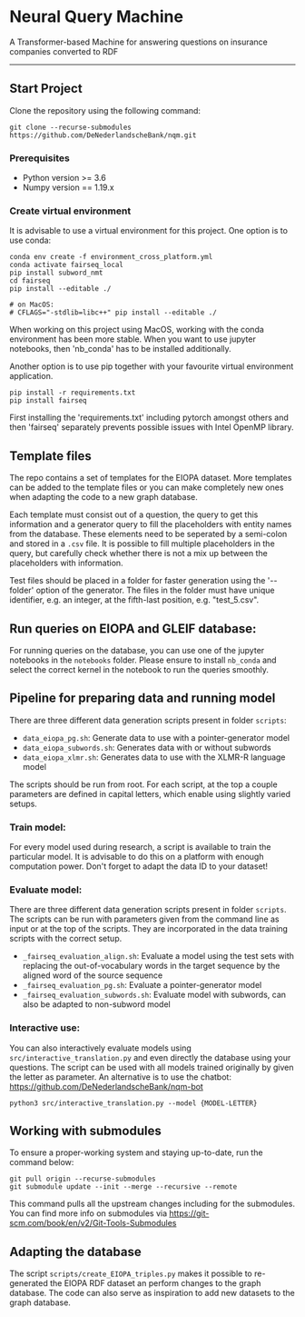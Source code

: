 Neural Query Machine
==============================

A Transformer-based Machine for answering questions on insurance companies converted to RDF

--------

Start Project
-------------

Clone the repository using the following command:
```
git clone --recurse-submodules https://github.com/DeNederlandscheBank/nqm.git
```

### Prerequisites

- Python version >= 3.6
- Numpy version == 1.19.x

### Create virtual environment

It is advisable to use a virtual environment for this project. One option is
to use conda:

```
conda env create -f environment_cross_platform.yml
conda activate fairseq_local
pip install subword_nmt
cd fairseq
pip install --editable ./

# on MacOS:
# CFLAGS="-stdlib=libc++" pip install --editable ./
```

When working on this project using MacOS, working with the conda environment
has been more stable. When you want to use jupyter notebooks, then 'nb_conda'
has to be installed additionally.

Another option is to use pip together with your favourite virtual environment
application.

    pip install -r requirements.txt
    pip install fairseq

First installing the 'requirements.txt' including pytorch amongst others and
then 'fairseq' separately prevents possible issues with Intel OpenMP library.

## Template files

The repo contains a set of templates for the EIOPA dataset. More templates can be added to the template files or you 
can make completely new ones when adapting the code to a new graph database.

Each template must consist out of a question, the query to get this information and a generator query to fill the 
placeholders with entity names from the database. These elements need to be seperated by a semi-colon and stored in 
a `.csv` file. It is possible to fill multiple placeholders in the query, but carefully check whether there is not a 
mix up between the placeholders with information.

Test files should be placed in a folder for faster generation using the '--folder' option of the generator. The files
in the folder must have unique identifier, e.g. an integer, at the fifth-last position, e.g. "test_5.csv".

## Run queries on EIOPA and GLEIF database:

For running queries on the database, you can use one of the jupyter notebooks in the `notebooks` folder. Please 
ensure to install `nb_conda` and select the correct kernel in the notebook to run the queries smoothly.


## Pipeline for preparing data and running model

There are three different data generation scripts present in folder `scripts`:

- `data_eiopa_pg.sh`: Generate data to use with a pointer-generator model
- `data_eiopa_subwords.sh`: Generates data with or without subwords
- `data_eiopa_xlmr.sh`: Generates data to use with the XLMR-R language model

The scripts should be run from root. For each script, at the top a couple parameters are defined in capital letters, 
which enable using slightly varied setups.

### Train model:

For every model used during research, a script is available to train the particular model. It is advisable to do 
this on a platform with enough computation power. Don't forget to adapt the data ID to your dataset!

### Evaluate model:

There are three different data generation scripts present in folder `scripts`. The scripts can be run with 
parameters given from the command line as input or at the top of the scripts. They are incorporated in the data 
training scripts with the correct setup.

- `_fairseq_evaluation_align.sh`: Evaluate a model using the test sets with replacing the out-of-vocabulary words in 
  the target sequence by the aligned word of the source sequence
- `_fairseq_evaluation_pg.sh`: Evaluate a pointer-generator model
- `_fairseq_evaluation_subwords.sh`: Evaluate model with subwords, can also be adapted to non-subword model


### Interactive use:

You can also interactively evaluate models using `src/interactive_translation.py` and even directly the database 
using your questions. The script can be used with all models trained originally by given the letter as parameter.
An alternative is to use the chatbot: https://github.com/DeNederlandscheBank/nqm-bot

```shell
python3 src/interactive_translation.py --model {MODEL-LETTER}
```

## Working with submodules

To ensure a proper-working system and staying up-to-date, run the command below:
```
git pull origin --recurse-submodules
git submodule update --init --merge --recursive --remote
```
This command pulls all the upstream changes including for the submodules.
You can find more info on submodules via https://git-scm.com/book/en/v2/Git-Tools-Submodules

## Adapting the database

The script `scripts/create_EIOPA_triples.py` makes it possible to re-generated the EIOPA RDF dataset an perform 
changes to the graph database. The code can also serve as inspiration to add new datasets to the graph database.
